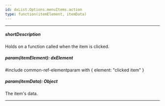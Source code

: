 ```yaml
---
id: dxList.Options.menuItems.action
type: function(itemElement, itemData)
---
```

---
##### shortDescription
Holds on a function called when the item is clicked.

##### param(itemElement): dxElement
#include common-ref-elementparam with { element: "clicked item" }

##### param(itemData): Object
The item's data.

---
